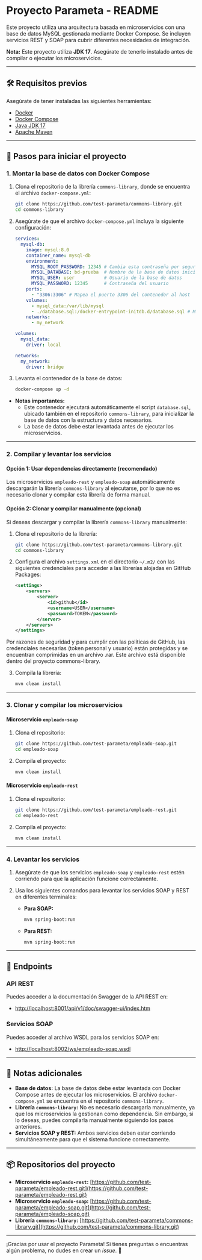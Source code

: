 # Proyecto Parameta - README

Este proyecto utiliza una arquitectura basada en microservicios con una base de datos MySQL gestionada mediante Docker Compose. Se incluyen servicios REST y SOAP para cubrir diferentes necesidades de integración.

**Nota:** Este proyecto utiliza **JDK 17**. Asegúrate de tenerlo instalado antes de compilar o ejecutar los microservicios.

---

## 🛠️ Requisitos previos

Asegúrate de tener instaladas las siguientes herramientas:

- [Docker](https://www.docker.com/get-started)
- [Docker Compose](https://docs.docker.com/compose/install/)
- [Java JDK 17](https://www.oracle.com/java/technologies/javase/jdk17-archive-downloads.html)
- [Apache Maven](https://maven.apache.org/install.html)

---

## 🚀 Pasos para iniciar el proyecto

### 1. **Montar la base de datos con Docker Compose**

1. Clona el repositorio de la librería `commons-library`, donde se encuentra el archivo `docker-compose.yml`:
   ```bash
   git clone https://github.com/test-parameta/commons-library.git
   cd commons-library
   ```

2. Asegúrate de que el archivo `docker-compose.yml` incluya la siguiente configuración:

   ```yaml
   services:
     mysql-db:
       image: mysql:8.0
       container_name: mysql-db
       environment:
         MYSQL_ROOT_PASSWORD: 12345 # Cambia esta contraseña por seguridad
         MYSQL_DATABASE: bd-prueba  # Nombre de la base de datos inicial
         MYSQL_USER: user           # Usuario de la base de datos
         MYSQL_PASSWORD: 12345      # Contraseña del usuario
       ports:
         - "3306:3306" # Mapea el puerto 3306 del contenedor al host
       volumes:
         - mysql_data:/var/lib/mysql
         - ./database.sql:/docker-entrypoint-initdb.d/database.sql # Montar el archivo SQL
       networks:
         - my_network

   volumes:
     mysql_data:
       driver: local

   networks:
     my_network:
       driver: bridge
   ```

3. Levanta el contenedor de la base de datos:
   ```bash
   docker-compose up -d
   ```

- **Notas importantes:**
   - Este contenedor ejecutará automáticamente el script `database.sql`, ubicado también en el repositorio `commons-library`, para inicializar la base de datos con la estructura y datos necesarios.
   - La base de datos debe estar levantada antes de ejecutar los microservicios.

---

### 2. **Compilar y levantar los servicios**

#### **Opción 1: Usar dependencias directamente (recomendado)**

Los microservicios `empleado-rest` y `empleado-soap` automáticamente descargarán la librería `commons-library` al ejecutarse, por lo que no es necesario clonar y compilar esta librería de forma manual.

#### **Opción 2: Clonar y compilar manualmente (opcional)**

Si deseas descargar y compilar la librería `commons-library` manualmente:

1. Clona el repositorio de la librería:
   ```bash
   git clone https://github.com/test-parameta/commons-library.git
   cd commons-library
   ```

2. Configura el archivo `settings.xml` en el directorio `~/.m2/` con las siguientes credenciales para acceder a las librerías alojadas en GitHub Packages:

   ```xml
   <settings>
       <servers>
           <server>
               <id>github</id>
               <username>USER</username>
               <password>TOKEN</password>
           </server>
       </servers>
   </settings>
   ```

Por razones de seguridad y para cumplir con las políticas de GitHub, las credenciales necesarias (token personal y usuario) están protegidas y se encuentran comprimidas en un archivo .rar. Este archivo está disponible dentro del proyecto commons-library.

3. Compila la librería:
   ```bash
   mvn clean install
   ```

---

### 3. **Clonar y compilar los microservicios**

#### **Microservicio `empleado-soap`**

1. Clona el repositorio:
   ```bash
   git clone https://github.com/test-parameta/empleado-soap.git
   cd empleado-soap
   ```

2. Compila el proyecto:
   ```bash
   mvn clean install
   ```

#### **Microservicio `empleado-rest`**

1. Clona el repositorio:
   ```bash
   git clone https://github.com/test-parameta/empleado-rest.git
   cd empleado-rest
   ```

2. Compila el proyecto:
   ```bash
   mvn clean install
   ```

---

### 4. **Levantar los servicios**

1. Asegúrate de que los servicios `empleado-soap` y `empleado-rest` estén corriendo para que la aplicación funcione correctamente.

2. Usa los siguientes comandos para levantar los servicios SOAP y REST en diferentes terminales:

   - **Para SOAP:**
     ```bash
     mvn spring-boot:run
     ```

   - **Para REST:**
     ```bash
     mvn spring-boot:run
     ```

---

## 📂 Endpoints

### **API REST**
Puedes acceder a la documentación Swagger de la API REST en:
- [http://localhost:8001/api/v1/doc/swagger-ui/index.htm](http://localhost:8001/api/v1/doc/swagger-ui/index.htm)

### **Servicios SOAP**
Puedes acceder al archivo WSDL para los servicios SOAP en:
- [http://localhost:8002/ws/empleado-soap.wsdl](http://localhost:8002/ws/empleado-soap.wsdl)

---

## 📝 Notas adicionales

- **Base de datos:** La base de datos debe estar levantada con Docker Compose antes de ejecutar los microservicios. El archivo `docker-compose.yml` se encuentra en el repositorio `commons-library`.
- **Librería `commons-library`:** No es necesario descargarla manualmente, ya que los microservicios la gestionan como dependencia. Sin embargo, si lo deseas, puedes compilarla manualmente siguiendo los pasos anteriores.
- **Servicios SOAP y REST:** Ambos servicios deben estar corriendo simultáneamente para que el sistema funcione correctamente.

---

## 📦 Repositorios del proyecto

- **Microservicio `empleado-rest`:** [https://github.com/test-parameta/empleado-rest.git](https://github.com/test-parameta/empleado-rest.git)
- **Microservicio `empleado-soap`:** [https://github.com/test-parameta/empleado-soap.git](https://github.com/test-parameta/empleado-soap.git)
- **Librería `commons-library`:** [https://github.com/test-parameta/commons-library.git](https://github.com/test-parameta/commons-library.git)

---

¡Gracias por usar el proyecto Parameta! Si tienes preguntas o encuentras algún problema, no dudes en crear un *issue*. 🚀